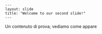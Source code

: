     ---
    layout: slide
    title: "Welcome to our second slide!"
    ---
   Un contenuto di prova; vediamo come appare
